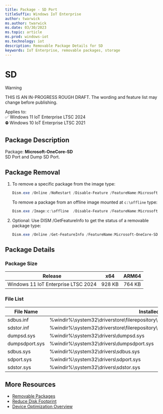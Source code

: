 ```yaml
---
title: Package - SD Port
titleSuffix: Windows IoT Enterprise
author: twarwick
ms.author: twarwick
ms.date: 03/30/2023
ms.topic: article
ms.prod: windows-iot
ms.technology: iot
description: Removable Package Details for SD
keywords: IoT Enterprise, removable packages, storage
---
```


# SD

> [!WARNING]
> THIS IS AN IN-PROGRESS ROUGH DRAFT. The wording and feature list may change before publishing.

Applies to:  
✅ Windows 11 IoT Enterprise LTSC 2024  
⛔ Windows 10 IoT Enterprise LTSC 2021

## Package Description

Package: **Microsoft-OneCore-SD** </br> SD Port and Dump SD Port.

## Package Removal

1. To remove a specific package from the image type:

   ```powershell
   Dism.exe /Online /NoRestart /Disable-Feature /FeatureName:Microsoft-OneCore-SD /PackageName:@Package
   ````

   To remove a package from an offline image mounted at `c:\offline` type:

   ```powershell
   Dism.exe /Image:c:\offline  /Disable-Feature /FeatureName:Microsoft-OneCore-SD /PackageName:@Package
   ```

1. Optional: Use DISM /GetFeatureInfo to get the status of a removable package type:

   ```powershell
   Dism.exe /Online /Get-FeatureInfo /FeatureName:Microsoft-OneCore-SD /PackageName:@Package
   ````

## Package Details

### Package Size

| Release                             |   x64     |    ARM64    |
|-------------------------------------|:---------:|:-----------:|
| Windows 11 IoT Enterprise LTSC 2024 | 928 KB    | 764 KB      |

### File List

| File Name | Installed Location |
|-----------|--------------------|
| sdbus.inf | %windir%\system32\driverstore\filerepository\sdbus.inf_amd64_3ef198d9aa8cd1aa\sdbus.inf |
| sdstor.inf | %windir%\system32\driverstore\filerepository\sdstor.inf_amd64_37a216051ca61bf2\sdstor.inf |
| dumpsd.sys | %windir%\system32\drivers\dumpsd.sys |
| dumpsdport.sys | %windir%\system32\drivers\dumpsdport.sys |
| sdbus.sys | %windir%\system32\drivers\sdbus.sys |
| sdport.sys | %windir%\system32\drivers\sdport.sys |
| sdstor.sys | %windir%\system32\drivers\sdstor.sys |

## More Resources

- [Removable Packages](/windows/iot/iot-enterprise/Optimize-Your-Device/Removable-Packages)
- [Reduce Disk Footprint](/windows/iot/iot-enterprise/Optimize-Your-Device/Reduce-Disk-Footprint)
- [Device Optimization Overview](/windows/iot/iot-enterprise/Optimize-Your-Device/Overview)
